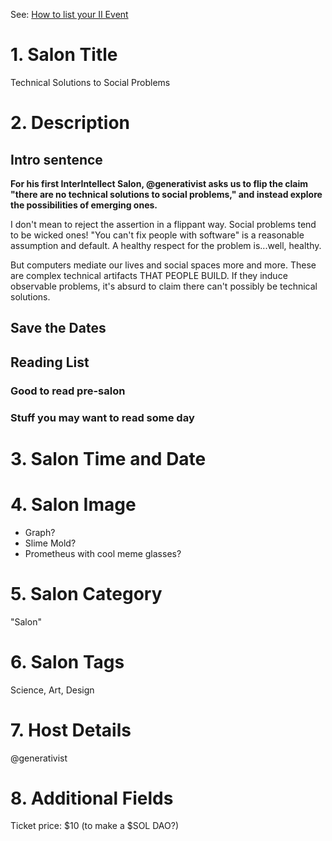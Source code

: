 See: [How to list your II Event](https://interintellect.com/atheneum/how-to-list-your-ii-event/)

# 1. Salon Title

Technical Solutions to Social Problems

# 2. Description

## Intro sentence

**For his first InterIntellect Salon, @generativist asks us to flip the claim "there are no technical solutions to social problems," and instead explore the possibilities of emerging ones.**

I don't mean to reject the assertion in a flippant way. Social problems tend to be wicked ones! "You can't fix people with software" is a reasonable assumption and default. A healthy respect for the problem is...well, healthy.

But computers mediate our lives and social spaces more and more. These are complex technical artifacts THAT PEOPLE BUILD. If they induce observable problems, it's absurd to claim there can't possibly be technical solutions.


## Save the Dates

## Reading List

### Good to read pre-salon

### Stuff you may want to read some day

# 3. Salon Time and Date

# 4. Salon Image
- Graph? 
- Slime Mold? 
- Prometheus with cool meme glasses?

# 5. Salon Category

"Salon"

# 6. Salon Tags

Science, Art, Design

# 7. Host Details

@generativist

# 8. Additional Fields

Ticket price: $10 (to make a $SOL DAO?)

